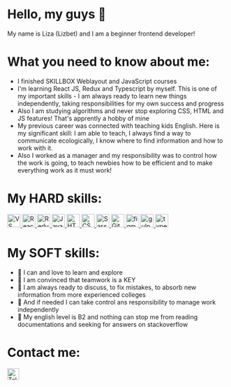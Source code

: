# Hello, my guys 🌝
My name is Liza (Lizbet) and I am a beginner frontend developer!

# What you need to know about me: 

  * I finished SKILLBOX Weblayout and JavaScript courses
  * I'm learning React JS, Redux and Typescript by myself. This is one of my important skills - I am always ready to learn new things independently, taking responsibilities for my own success and progress
  * Also I am studying algorithms and never stop exploring CSS, HTML and JS features! That's apprently a hobby of mine 
  * My previous career was connected with teaching kids English. Here is my significant skill: I am able to teach, I always find a way to communicate ecologically, I know where to find information and how to work with it. 
  * Also I worked as a manager and my responsibility was to control how the work is going, to teach newbies how to be efficient and to make everything work as it must work!
  


 # My HARD skills: 
   <a href="https://code.visualstudio.com/" target="_blank"> <img src="https://code.visualstudio.com/assets/images/code-stable.png" alt="VS Code" width="30" height="30"/>
  </a>
   <a href="https://reactjs.org/" target="_blank"> 
    <img src="https://www.cloudanalogy.co.uk/wp-content/uploads/2019/06/react.png" alt="React" width="30" height="30"/>
  </a> 
  <a href="https://redux.js.org/" target="_blank"> 
    <img src="https://raw.githubusercontent.com/reduxjs/redux/master/logo/logo.png" alt="Redux" width="30" height="30"/>
  </a> 
  <a href="https://www.javascript.com/" target="_blank"> 
    <img src="https://cdn.iconscout.com/icon/free/png-256/javascript-2752148-2284965.png" alt="JavaScript" width="30" height="30"/>
  </a>
   <a href="https://www.w3schools.com/html/" target="_blank"> 
    <img src="https://cryptologos.cc/logos/html-coin-html-logo.png" alt="HTML" width="30" height="30"/>
  </a>
  <a href="https://www.w3schools.com/css/" target="_blank"> 
    <img src="https://icon-library.com/images/css-xxl_10573.png" alt="CSS" width="30" height="30"/>
  </a>
  <a href="https://sass-lang.com/styleguide/brand" target="_blank"> 
    <img src="https://sass-lang.com/assets/img/styleguide/seal-color-aef0354c.png" alt="Sass" width="30" height="30"/>
  </a>
   <a href="https://git-scm.com/" target="_blank"> 
    <img src="https://www.vectorlogo.zone/logos/git-scm/git-scm-icon.svg" alt="Git" width="30" height="30"/>
  </a> 
  <a href="https://www.figma.com/" target="_blank"> 
    <img src="https://www.vectorlogo.zone/logos/figma/figma-icon.svg" alt="figma" width="30" height="30"/>
  </a> 
  <a href="https://gulpjs.com/" target="_blank"> 
    <img src="https://www.vectorlogo.zone/logos/gulpjs/gulpjs-ar21.svg" alt="gulp" width="30" height="30"/>
  </a> 
   <a href="https://www.typescriptlang.org/" target="_blank"> 
    <img src="https://www.vectorlogo.zone/logos/typescriptlang/typescriptlang-icon.svg" alt="typescript" width="30" height="30"/>
  </a> 
  
 # My SOFT skills: 

  * 🌱 I can and love to learn and explore</li>
  * 🌱 I am convinced that teamwork is a KEY</li>
  * 🌱 I am always ready to discuss, to fix mistakes, to absorb new information from more experienced colleges </li>
  * 🌱 And if needed I can take control ans responsibility to manage work independently</li>
  * 🌱 My english level is B2 and nothing can stop me from reading documentations and seeking for answers on stackoverflow</li>

  # Contact me:
  <a href="https://t.me/tabaqqui" target="_blank"><img src="https://cdn3.iconfinder.com/data/icons/social-media-chamfered-corner/154/telegram-512.png" alt="Telegram" width="27" height="27" /></a>
  

